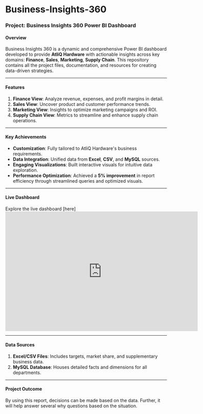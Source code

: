 # Business-Insights-360

### **Project: Business Insights 360 Power BI Dashboard**  

#### **Overview**  
Business Insights 360 is a dynamic and comprehensive Power BI dashboard developed to provide **AtliQ Hardware** with actionable insights across key domains: **Finance**, **Sales**, **Marketing**, **Supply Chain**. This repository contains all the project files, documentation, and resources for creating data-driven strategies.  

---

#### **Features**  
1. **Finance View**: Analyze revenue, expenses, and profit margins in detail.  
2. **Sales View**: Uncover product and customer performance trends.  
3. **Marketing View**: Insights to optimize marketing campaigns and ROI.  
4. **Supply Chain View**: Metrics to streamline and enhance supply chain operations.   

---

#### **Key Achievements**  
- **Customization**: Fully tailored to AtliQ Hardware's business requirements.  
- **Data Integration**: Unified data from **Excel**, **CSV**, and **MySQL** sources.  
- **Engaging Visualizations**: Built interactive visuals for intuitive data exploration.  
- **Performance Optimization**: Achieved a **5% improvement** in report efficiency through streamlined queries and optimized visuals.  

---

#### **Live Dashboard**  
Explore the live dashboard [here]<iframe title="powerbi_insights_360" width="600" height="373.5" src="https://app.powerbi.com/view?r=eyJrIjoiYWMwNzhmMTUtOGU4ZC00MTU0LWI5ZmYtYjlmODVlN2JjYWZlIiwidCI6ImM2ZTU0OWIzLTVmNDUtNDAzMi1hYWU5LWQ0MjQ0ZGM1YjJjNCJ9" frameborder="0" allowFullScreen="true"></iframe>

---

#### **Data Sources**  
1. **Excel/CSV Files**: Includes targets, market share, and supplementary business data.  
2. **MySQL Database**: Houses detailed facts and dimensions for all departments.  

---

####  **Project Outcome**
By using this report, decisions can be made based on the data. Further, it will help answer several why questions based on the situation.
